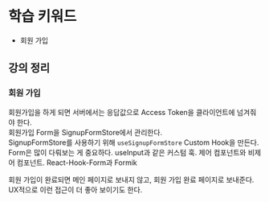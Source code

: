 # 학습 키워드

- 회원 가입

## 강의 정리

### 회원 가입

회원가입을 하게 되면 서버에서는 응답값으로 Access Token을 클라이언트에 넘겨줘야 한다.  
회원가입 Form을 SignupFormStore에서 관리한다.  
SignupFormStore를 사용하기 위해 `useSignupFormStore` Custom Hook을 만든다.  
Form은 많이 다뤄보는 게 중요하다. useInput과 같은 커스텀 훅. 제어 컴포넌트와 비제어 컴포넌트. React-Hook-Form과 Formik

회원 가입이 완료되면 메인 페이지로 보내지 않고, 회원 가입 완료 페이지로 보내준다. UX적으로 이런 접근이 더 좋아 보이기도 한다.
